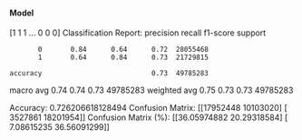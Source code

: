#### Model
[1 1 1 ... 0 0 0]
Classification Report:
              precision    recall  f1-score   support

           0       0.84      0.64      0.72  28055468
           1       0.64      0.84      0.73  21729815

    accuracy                           0.73  49785283
   macro avg       0.74      0.74      0.73  49785283
weighted avg       0.75      0.73      0.73  49785283

Accuracy: 0.726206618128494
Confusion Matrix:
[[17952448 10103020]
 [ 3527861 18201954]]
Confusion Matrix (%):
[[36.05974882 20.29318584]
 [ 7.08615235 36.56091299]]
